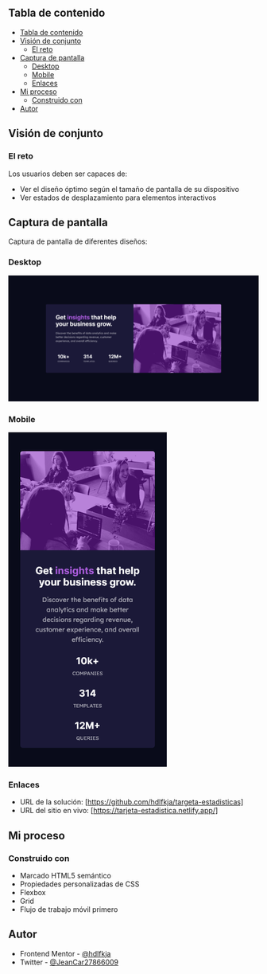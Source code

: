 ## Tabla de contenido

- [Tabla de contenido](#tabla-de-contenido)
- [Visión de conjunto](#visión-de-conjunto)
  - [El reto](#el-reto)
- [Captura de pantalla](#captura-de-pantalla)
  - [Desktop](#desktop)
  - [Mobile](#mobile)
  - [Enlaces](#enlaces)
- [Mi proceso](#mi-proceso)
  - [Construido con](#construido-con)
- [Autor](#autor)

## Visión de conjunto

### El reto

Los usuarios deben ser capaces de:

- Ver el diseño óptimo según el tamaño de pantalla de su dispositivo
- Ver estados de desplazamiento para elementos interactivos

## Captura de pantalla

Captura de pantalla de diferentes diseños:

### Desktop

![](./Dise%C3%B1o-Desktop.png)

### Mobile

![](./Dise%C3%B1o-mobile.png)

### Enlaces

- URL de la solución: [https://github.com/hdlfkja/targeta-estadisticas]
- URL del sitio en vivo: [https://tarjeta-estadistica.netlify.app/]

## Mi proceso

### Construido con

- Marcado HTML5 semántico
- Propiedades personalizadas de CSS
- Flexbox
- Grid
- Flujo de trabajo móvil primero

## Autor

- Frontend Mentor - [@hdlfkja](https://www.frontendmentor.io/profile/hdlfkja)
- Twitter - [@JeanCar27866009](https://twitter.com/JeanCar27866009)

